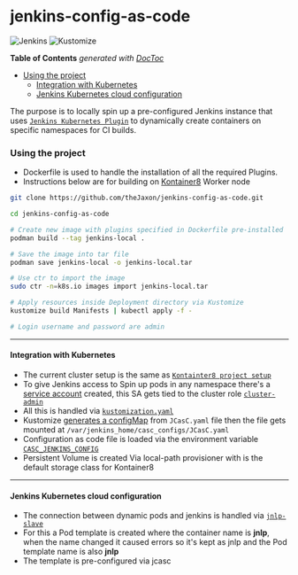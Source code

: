 # jenkins-config-as-code 

![Jenkins](https://img.shields.io/badge/-jenkins-D24939?style=for-the-badge&logo=Jenkins&logoColor=white)
![Kustomize](https://img.shields.io/badge/-kustomize-326CE5?style=for-the-badge&logo=Kubernetes&logoColor=white)

<!-- START doctoc generated TOC please keep comment here to allow auto update -->
<!-- DON'T EDIT THIS SECTION, INSTEAD RE-RUN doctoc TO UPDATE -->
**Table of Contents**  *generated with [DocToc](https://github.com/thlorenz/doctoc)*

- [Using the project](#using-the-project)
  - [Integration with Kubernetes](#integration-with-kubernetes)
  - [Jenkins Kubernetes cloud configuration](#jenkins-kubernetes-cloud-configuration)

<!-- END doctoc generated TOC please keep comment here to allow auto update -->

The purpose is to locally spin up a pre-configured Jenkins instance that uses [`Jenkins Kubernetes Plugin`](https://plugins.jenkins.io/kubernetes/) to dynamically create containers on specific namespaces for CI builds.

### Using the project
- Dockerfile is used to handle the installation of all the required Plugins.
- Instructions below are for building on [Kontainer8](https://github.com/theJaxon/Kontainer8) Worker node

```bash
git clone https://github.com/theJaxon/jenkins-config-as-code.git

cd jenkins-config-as-code

# Create new image with plugins specified in Dockerfile pre-installed
podman build --tag jenkins-local .

# Save the image into tar file
podman save jenkins-local -o jenkins-local.tar

# Use ctr to import the image 
sudo ctr -n=k8s.io images import jenkins-local.tar

# Apply resources inside Deployment directory via Kustomize 
kustomize build Manifests | kubectl apply -f -

# Login username and password are admin
```

---

#### Integration with Kubernetes 
- The current cluster setup is the same as [`Kontainter8 project setup`](https://github.com/theJaxon/Kontainer8)
- To give Jenkins access to Spin up pods in any namespace there's a [service account](https://github.com/theJaxon/jcasc/blob/main/Deployment/service-account.yaml) created, this SA gets tied to the cluster role [`cluster-admin`](https://github.com/theJaxon/jcasc/blob/main/Deployment/cluster-role-binding.yaml)
- All this is handled via [`kustomization.yaml`](https://github.com/theJaxon/jcasc/blob/main/Deployment/kustomization.yaml)
- Kustomize [generates a configMap](https://github.com/theJaxon/jcasc/blob/main/Deployment/kustomization.yaml#L20) from `JCasC.yaml` file then the file gets mounted at `/var/jenkins_home/casc_configs/JCasC.yaml`
- Configuration as code file is loaded via the environment variable [`CASC_JENKINS_CONFIG`](https://github.com/theJaxon/jenkins-config-as-code/blob/main/Manifests/statefulset.yaml#L41)
- Persistent Volume is created Via local-path provisioner with is the default storage class for Kontainer8

---

#### Jenkins Kubernetes cloud configuration
- The connection between dynamic pods and jenkins is handled via [`jnlp-slave`](https://hub.docker.com/r/jenkinsci/jnlp-slave/)
- For this a Pod template is created where the container name is **jnlp**, when the name changed it caused errors so it's kept as jnlp and the Pod template name is also **jnlp**
- The template is pre-configured via jcasc
